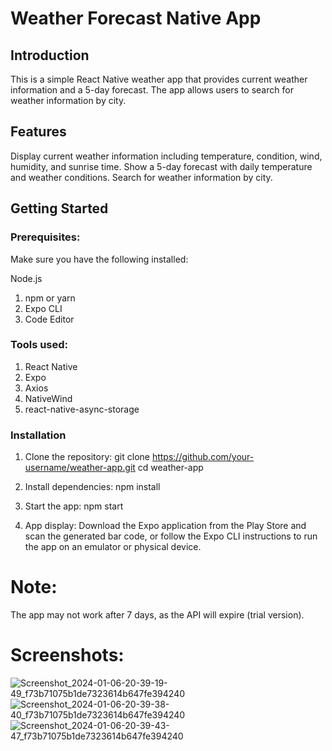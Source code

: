 # Weather Forecast Native App
## Introduction
This is a simple React Native weather app that provides current weather information and a 5-day forecast. The app allows users to search for weather information by city.

## Features
Display current weather information including temperature, condition, wind, humidity, and sunrise time.
Show a 5-day forecast with daily temperature and weather conditions.
Search for weather information by city.


## Getting Started

### Prerequisites:
Make sure you have the following installed:

Node.js
1. npm or yarn
2. Expo CLI
3. Code Editor

### Tools used:
1. React Native
2. Expo
3. Axios
4. NativeWind
5. react-native-async-storage

### Installation
1. Clone the repository:
   git clone https://github.com/your-username/weather-app.git
   cd weather-app

2. Install dependencies:
   npm install

3. Start the app:
   npm start

4. App display:
   Download the Expo application from the Play Store and scan the generated bar code, or follow the Expo CLI instructions to run the app on an emulator or physical device.

# Note:
   The app may not work after 7 days, as the API will expire (trial version).

# Screenshots:
![Screenshot_2024-01-06-20-39-19-49_f73b71075b1de7323614b647fe394240](https://github.com/Hartz-byte/weather-forcast-Native/assets/67004713/4dfe720a-4893-4b26-b653-8387f2abbcd1)
![Screenshot_2024-01-06-20-39-38-40_f73b71075b1de7323614b647fe394240](https://github.com/Hartz-byte/weather-forcast-Native/assets/67004713/18bcfda0-375f-4275-a1c4-896908f15d01)
![Screenshot_2024-01-06-20-39-43-47_f73b71075b1de7323614b647fe394240](https://github.com/Hartz-byte/weather-forcast-Native/assets/67004713/221c4592-70e1-4cb7-9dbe-ade3e7496598)

